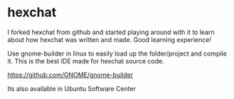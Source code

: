 # hexchat
I forked hexchat from github and started playing around with it to learn about how hexchat was written and made. Good learning experience!

Use gnome-builder in linux to easily load up the folder/project and compile it. This is the best IDE made for hexchat source code.

https://github.com/GNOME/gnome-builder

Its also available in Ubuntu Software Center
